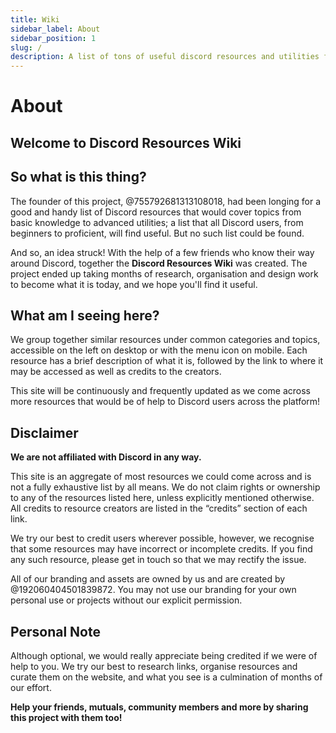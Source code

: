 ```yaml
---
title: Wiki
sidebar_label: About
sidebar_position: 1
slug: /
description: A list of tons of useful discord resources and utilities for all types of users, from beginners to power users.
---
```


# About

## Welcome to Discord Resources Wiki

## So what is this thing?

The founder of this project, @755792681313108018, had been longing for a good and handy list of Discord resources that would cover topics from basic knowledge to advanced utilities; a list that all Discord users, from beginners to proficient, will find useful. But no such list could be found.

And so, an idea struck!
With the help of a few friends who know their way around Discord, together the **Discord Resources Wiki** was created. The project ended up taking months of research, organisation and design work to become what it is today, and we hope you'll find it useful.

## What am I seeing here?

We group together similar resources under common categories and topics, accessible on the left on desktop or with the menu icon on mobile. Each resource has a brief description of what it is, followed by the link to where it may be accessed as well as credits to the creators.

This site will be continuously and frequently updated as we come across more resources that would be of help to Discord users across the platform!

## Disclaimer

**We are not affiliated with Discord in any way.**

This site is an aggregate of most resources we could come across and is not a fully exhaustive list by all means. We do not claim rights or ownership to any of the resources listed here, unless explicitly mentioned otherwise. All credits to resource creators are listed in the “credits” section of each link.

We try our best to credit users wherever possible, however, we recognise that some resources may have incorrect or incomplete credits. If you find any such resource, please get in touch so that we may rectify the issue.

All of our branding and assets are owned by us and are created by @192060404501839872. You may not use our branding for your own personal use or projects without our explicit permission.

## Personal Note

Although optional, we would really appreciate being credited if we were of help to you. We try our best to research links, organise resources and curate them on the website, and what you see is a culmination of months of our effort.

**Help your friends, mutuals, community members and more by sharing this project with them too!**
